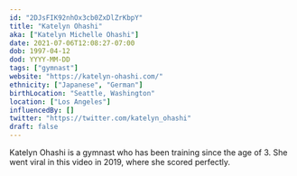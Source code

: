 ```yaml
---
id: "2DJsFIK92nhOx3cb0ZxDlZrKbpY"
title: "Katelyn Ohashi"
aka: ["Katelyn Michelle Ohashi"]
date: 2021-07-06T12:08:27-07:00
dob: 1997-04-12
dod: YYYY-MM-DD
tags: ["gymnast"]
website: "https://katelyn-ohashi.com/"
ethnicity: ["Japanese", "German"]
birthLocation: "Seattle, Washington"
location: ["Los Angeles"]
influencedBy: []
twitter: "https://twitter.com/katelyn_ohashi"
draft: false
---
```


Katelyn Ohashi is a gymnast who has been training since the age of 3. She went
viral in this video in 2019, where she scored perfectly.
